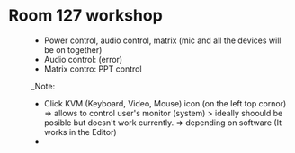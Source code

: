 # Room 127 workshop

<Menu - control panel>

+ Power control, audio control, matrix (mic and all the devices will be on together)
+ Audio control: (error)
+ Matrix contro: PPT control

_Note: 


+ Click KVM (Keyboard, Video, Mouse) icon (on the left top cornor) => allows to control user's monitor (system) > ideally shoould be posible but doesn't work currently.
=> depending on software (It works in the Editor)
+ 



